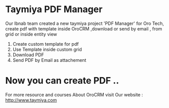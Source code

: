 # Taymiya PDF Manager
Our Ibnab team created a new taymiya project 'PDF Manager' for Oro Tech, create pdf with template inside OroCRM ,download or send by email , from grid or inside entity view 

1. Create custom template for pdf
2. Use Template inside custom grid
3. Download PDF
4. Send PDF by Email as attachement

# Now you can create PDF ..

For more resource and courses About OroCRM visit Our website :
http://www.taymiya.com
